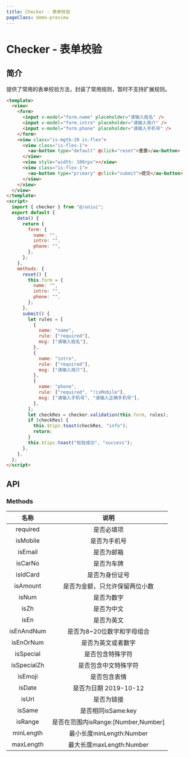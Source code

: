 ```yaml
---
title: Checker - 表单校验
pageClass: demo-preview
---
```


<demo-preview url="pages/js/checker"/>

# Checker - 表单校验

## 简介
提供了常用的表单校验方法，封装了常用规则，暂时不支持扩展规则。

```html
<template>
  <view>
    <form>
      <input v-model="form.name" placeholder="请输入姓名" />
      <input v-model="form.intro" placeholder="请输入简介" />
      <input v-model="form.phone" placeholder="请输入手机号" />
    </form>
    <view class="is-mgtb-20 is-flex">
      <view class="is-flex-1">
        <au-button type="default" @click="reset">重置</au-button>
      </view>
      <view style="width: 100rpx"></view>
      <view class="is-flex-1">
        <au-button type="primary" @click="submit">提交</au-button>
      </view>
    </view>
  </view>
</template>
<script>
  import { checker } from "@/uniui";
  export default {
    data() {
      return {
        form: {
          name: "",
          intro: "",
          phone: "",
        },
      };
    },
    methods: {
      reset() {
        this.form = {
          name: "",
          intro: "",
          phone: "",
        };
      },
      submit() {
        let rules = [
          {
            name: "name",
            rule: ["required"],
            msg: ["请输入姓名"],
          },
          {
            name: "intro",
            rule: ["required"],
            msg: ["请输入简介"],
          },
          {
            name: "phone",
            rule: ["required", "!isMobile"],
            msg: ["请输入手机号", "请输入正确手机号"],
          },
        ];
        let checkRes = checker.validation(this.form, rules);
        if (checkRes) {
          this.$tips.toast(checkRes, "info");
          return;
        }
        this.$tips.toast("校验成功", "success");
      },
    },
  };
</script>
```

## API
### Methods
| 名称 | 说明 |
| :--: | :--: |
| required | 是否必填项 |
| isMobile | 是否为手机号 |
| isEmail | 是否为邮箱 |
| isCarNo | 是否为车牌 |
| isIdCard | 是否为身份证号 |
| isAmount | 是否为金额，只允许保留两位小数 |
| isNum | 是否为数字 |
| isZh | 是否为中文 |
| isEn | 是否为英文 |
| isEnAndNum | 是否为8~20位数字和字母组合 |
| isEnOrNum | 是否为英文或者数字 |
| isSpecial | 是否包含特殊字符 |
| isSpecialZh | 是否包含中文特殊字符 |
| isEmoji | 是否包含表情 |
| isDate | 是否为日期 2019-10-12 |
| isUrl | 是否为链接 |
| isSame | 是否相同isSame:key |
| isRange | 是否在范围内isRange:[Number,Number] |
| minLength | 最小长度minLength:Number |
| maxLength | 最大长度maxLength:Number |


